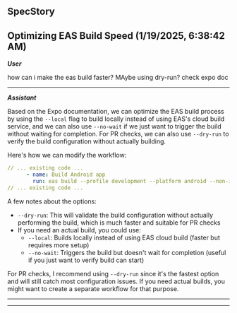 ## SpecStory

## Optimizing EAS Build Speed (1/19/2025, 6:38:42 AM)

_**User**_

how can i make the eas build faster? MAybe using dry-run? check expo doc

---

_**Assistant**_

Based on the Expo documentation, we can optimize the EAS build process by using the `--local` flag to build locally instead of using EAS's cloud build service, and we can also use `--no-wait` if we just want to trigger the build without waiting for completion. For PR checks, we can also use `--dry-run` to verify the build configuration without actually building.

Here's how we can modify the workflow:

```yaml:.github/workflows/check-android-build.yml
// ... existing code ...
      - name: Build Android app
        run: eas build --profile development --platform android --non-interactive --dry-run
// ... existing code ...
```

A few notes about the options:
- `--dry-run`: This will validate the build configuration without actually performing the build, which is much faster and suitable for PR checks
- If you need an actual build, you could use:
  - `--local`: Builds locally instead of using EAS cloud build (faster but requires more setup)
  - `--no-wait`: Triggers the build but doesn't wait for completion (useful if you just want to verify build can start)

For PR checks, I recommend using `--dry-run` since it's the fastest option and will still catch most configuration issues. If you need actual builds, you might want to create a separate workflow for that purpose.

---



---

